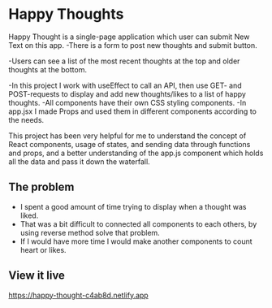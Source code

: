 # Happy Thoughts

Happy Thought is a single-page application which user can submit New Text on this app. 
-There is a form to post new thoughts and submit button. 

-Users can see a list of the most recent thoughts at the top and older thoughts at the bottom. 

-In this project I work with useEffect to call an API, then use GET- and POST-requests to display and add new thoughts/likes to a list of happy thoughts.
-All components have their own CSS styling components.
-In app.jsx I made Props and used them in different components according to the needs.

This project has been very helpful for me to understand the concept of React components, usage of states, and sending data through functions and props, and a better understanding of the app.js component which holds all the data and pass it down the waterfall.

## The problem
- I spent a good amount of time trying to display when a thought was liked. 
- That was a bit difficult to connected all components to each others, by using reverse method solve that problem. 
- If I would have more time I would make another components to count heart or likes.

## View it live

https://happy-thought-c4ab8d.netlify.app
